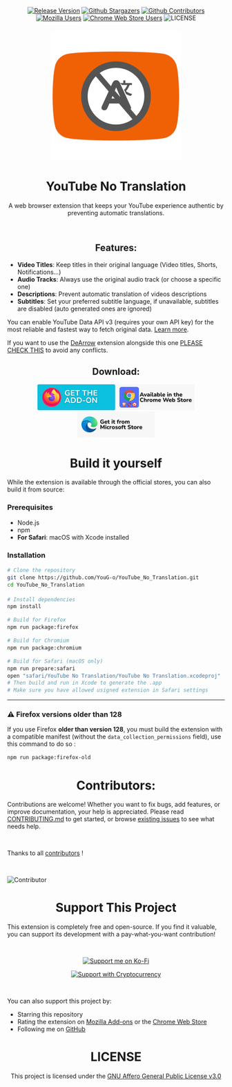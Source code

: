 <div align='center'>

  [![Release Version](https://img.shields.io/github/v/release/YouG-o/YouTube_No_Translation?style=flat&logo=github&color=2ea44f)](https://github.com/YouG-o/YouTube_No_Translation/releases/latest)
  [![Github Stargazers](https://img.shields.io/github/stars/YouG-o/YouTube_No_Translation?style=flat&logo=github&color=f9d71c)](https://github.com/YouG-o/YouTube_No_Translation/stargazers)
  [![Github Contributors](https://img.shields.io/github/contributors/YouG-o/YouTube_No_Translation?style=flat&logo=github&color=blue)](https://github.com/YouG-o/YouTube_No_Translation/graphs/contributors)
  [![Mozilla Users](https://img.shields.io/amo/users/youtube-no-translation?label=&style=flat&logo=firefox-browser&logoColor=white&color=ff7139)](https://addons.mozilla.org/firefox/addon/youtube-no-translation/)
  [![Chrome Web Store Users](https://img.shields.io/chrome-web-store/users/lmkeolibdeeglfglnncmfleojmakecjb?label=&style=flat&logo=google-chrome&logoColor=white&color=4285F4)](https://chromewebstore.google.com/detail/youtube-no-translation/lmkeolibdeeglfglnncmfleojmakecjb)
  ![LICENSE](https://img.shields.io/github/license/YouG-o/YouTube_No_Translation?label=&style=flat&logo=license&logoColor=white&color=3da639)

</div>

###

<div align="center">

  ![Add-On icon](./assets/images/icon.png)


  ###

  # YouTube No Translation

  A web browser extension that keeps your YouTube experience authentic by preventing automatic translations.


  <br>

</div>

<div align="center">

  ## Features:

</div>
  
- **Video Titles**: Keep titles in their original language (Video titles, Shorts, Notifications...)
- **Audio Tracks**: Always use the original audio track (or choose a specific one)
- **Descriptions**: Prevent automatic translation of videos descriptions
- **Subtitles**: Set your preferred subtitle language, if unavailable, subtitles are disabled (auto generated ones are ignored)

You can enable YouTube Data API v3 (requires your own API key) for the most reliable and fastest way to fetch original data. [Learn more](./docs/YT_DATA_API.md).<br>


If you want to use the [DeArrow](https://github.com/ajayyy/DeArrow) extension alongside this one  [PLEASE CHECK THIS](./docs/DEARROW_SUPPORT.md) to avoid any conflicts.


###

<div align="center">

  ## Download:


  [![Available on Mozilla](./assets/images/mozilla-firefox_banner.png)](https://addons.mozilla.org/firefox/addon/youtube-no-translation/)
  [![Available on Chrome Web Store](./assets/images/chrome-web-store_banner.png)](https://chromewebstore.google.com/detail/youtube-no-translation/lmkeolibdeeglfglnncmfleojmakecjb)  
  [![Available on Microsoft Store](./assets/images/microsoft-edge_banner.png)](https://microsoftedge.microsoft.com/addons/detail/dflkepcdbnjbbfdokanhhdeolodkcofb) 

</div>


###


<div align="center">
  
  # Build it yourself

</div>

  While the extension is available through the official stores, you can also build it from source:

  ### Prerequisites
  - Node.js
  - npm
  - **For Safari**: macOS with Xcode installed

  ### Installation
  ```bash
  # Clone the repository
  git clone https://github.com/YouG-o/YouTube_No_Translation.git
  cd YouTube_No_Translation

  # Install dependencies
  npm install
  ```

  ```bash
  # Build for Firefox
  npm run package:firefox
  ```

  ```bash
  # Build for Chromium
  npm run package:chromium
  ```

  ```bash
  # Build for Safari (macOS only)
  npm run prepare:safari
  open "safari/YouTube No Translation/YouTube No Translation.xcodeproj"
  # Then build and run in Xcode to generate the .app
  # Make sure you have allowed usigned extension in Safari settings
  ```

  ---

  ### ⚠️ Firefox versions older than 128

  If you use Firefox **older than version 128**, you must build the extension with a compatible manifest (without the `data_collection_permissions` field), use this command to do so :

  ```bash
  npm run package:firefox-old
  ```


###

<div align="center">
  
  # Contributors:
  
</div>

  Contributions are welcome! Whether you want to fix bugs, add features, or improve documentation, your help is appreciated.
  Please read [CONTRIBUTING.md](CONTRIBUTING.md) to get started, or browse [existing issues](https://github.com/YouG-o/YouTube_No_Translation/issues) to see what needs help.

  <br>

  
  Thanks to all [contributors](./docs/CONTRIBUTORS_LIST.md) !
  
  <br>

  ![Contributor](https://contrib.rocks/image?repo=YouG-o/YouTube_No_Translation)

  

###

<div align="center">
  
  # Support This Project

</div>  

This extension is completely free and open-source. If you find it valuable, you can support its development with a pay-what-you-want contribution!

<br>

<div align="center">

  [![Support me on Ko-Fi](./assets/images/support_me_on_kofi.png)](https://ko-fi.com/yougo)
    
  [![Support with Cryptocurrency](https://img.shields.io/badge/Support-Cryptocurrency-8256D0?style=for-the-badge&logo=bitcoin&logoColor=white)](https://youtube-no-translation.vercel.app/?donate=crypto)

</div>

<br>

You can also support this project by:

- Starring this repository
- Rating the extension on [Mozilla Add-ons](https://addons.mozilla.org/firefox/addon/youtube-no-translation/) or the [Chrome Web Store](https://chromewebstore.google.com/detail/youtube-no-translation/lmkeolibdeeglfglnncmfleojmakecjb)
- Following me on [GitHub](https://github.com/YouG-o)

###

<div align="center">

  # LICENSE


This project is licensed under the [GNU Affero General Public License v3.0](LICENSE)

</div>